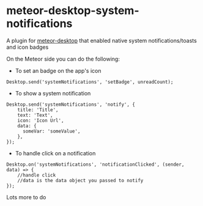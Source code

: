 # meteor-desktop-system-notifications
A plugin for [meteor-desktop](https://www.npmjs.com/package/meteor-desktop) that enabled native system notifications/toasts and icon badges

On the Meteor side you can do the following:

- To set an badge on the app's icon
```
Desktop.send('systemNotifications', 'setBadge', unreadCount);
```

- To show a system notification
```
Desktop.send('systemNotifications', 'notify', {
    title: 'Title',
    text: 'Text',
    icon: 'Icon Url',
    data: {
      someVar: 'someValue',
    },
});
```

- To handle click on a notification
```
Desktop.on('systemNotifications', 'notificationClicked', (sender, data) => {
    //handle click
    //data is the data object you passed to notify
});
```

Lots more to do
